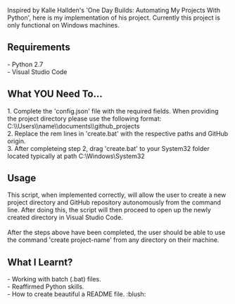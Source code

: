 Inspired by Kalle Hallden's 'One Day Builds: Automating My Projects With Python', here is my implementation of his project. Currently this project is only functional on Windows machines.

<h2>Requirements</h2>
- Python 2.7
<br>- Visual Studio Code

<h2>What YOU Need To...</h2>
1. Complete the 'config.json' file with the required fields. When providing the project directory please use the following format: C:\\Users\\name\\documents\\github_projects
<br>2. Replace the rem lines in 'create.bat' with the respective paths and GitHub origin.
<br>3. After completeing step 2, drag 'create.bat' to your System32 folder located typically at path C:\Windows\System32

<h2>Usage</h2>
This script, when implemented correctly, will allow the user to create a new project directory and GitHub repository autonomously from the command line. After doing this, the script will then proceed to open up the newly created directory in Visual Studio Code.
<br><br>After the steps above have been completed, the user should be able to use the command 'create project-name' from any directory on their machine.

<h2>What I Learnt?</h2>
- Working with batch (.bat) files.
<br>- Reaffirmed Python skills.
<br>- How to create beautiful a README file. :blush:
